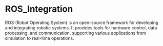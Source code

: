 # ROS_Integration
ROS (Robot Operating System) is an open-source framework for developing and integrating robotic systems. It provides tools for hardware control, data processing, and communication, supporting various applications from simulation to real-time operations.

